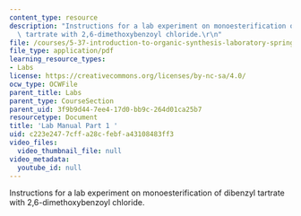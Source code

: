 ```yaml
---
content_type: resource
description: "Instructions for a lab experiment on monoesterification of dibenzyl\
  \ tartrate with 2,6-dimethoxybenzoyl chloride.\r\n"
file: /courses/5-37-introduction-to-organic-synthesis-laboratory-spring-2009/c223e2477cffa28cfebfa43108483ff3_MIT5_37s09_lab01_part1.pdf
file_type: application/pdf
learning_resource_types:
- Labs
license: https://creativecommons.org/licenses/by-nc-sa/4.0/
ocw_type: OCWFile
parent_title: Labs
parent_type: CourseSection
parent_uid: 3f9b9d44-7ee4-17d0-bb9c-264d01ca25b7
resourcetype: Document
title: 'Lab Manual Part 1 '
uid: c223e247-7cff-a28c-febf-a43108483ff3
video_files:
  video_thumbnail_file: null
video_metadata:
  youtube_id: null
---
```

Instructions for a lab experiment on monoesterification of dibenzyl tartrate with 2,6-dimethoxybenzoyl chloride.
